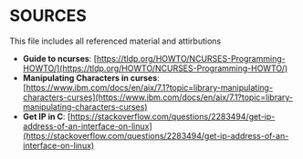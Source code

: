 # SOURCES

This file includes all referenced material and attirbutions

- **Guide to ncurses**: [https://tldp.org/HOWTO/NCURSES-Programming-HOWTO/](https://tldp.org/HOWTO/NCURSES-Programming-HOWTO/)
- **Manipulating Characters in curses**: [https://www.ibm.com/docs/en/aix/7.1?topic=library-manipulating-characters-curses](https://www.ibm.com/docs/en/aix/7.1?topic=library-manipulating-characters-curses)
- **Get IP in C**: [https://stackoverflow.com/questions/2283494/get-ip-address-of-an-interface-on-linux](https://stackoverflow.com/questions/2283494/get-ip-address-of-an-interface-on-linux)
